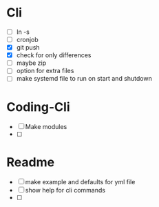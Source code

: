 # Cli
 - [ ] ln -s
 - [ ] cronjob
 - [x] git push
 - [x] check for only differences
 - [ ] maybe zip
 - [ ] option for extra files
 - [ ] make systemd file to run on start and shutdown

# Coding-Cli
 - [ ] Make modules
 - [ ]

# Readme
 - [ ] make example and defaults for yml file
 - [ ] show help for cli commands
 - [ ]
